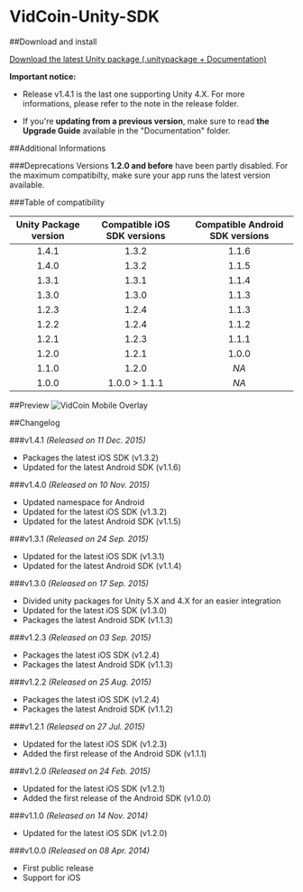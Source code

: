 VidCoin-Unity-SDK
=================

##Download and install

[Download the latest Unity package (.unitypackage + Documentation)](https://github.com/VidCoin/VidCoin-Unity-SDK/releases/download/v1.4.1/VidCoin-Unity-SDK.zip)

**Important notice:**

* Release v1.4.1 is the last one supporting Unity 4.X. For more informations, please refer to the note in the release folder.

* If you're **updating from a previous version**, make sure to read **the Upgrade Guide** available in the "Documentation" folder.

##Additional Informations

###Deprecations
Versions **1.2.0 and before** have been partly disabled. For the maximum compatibilty, make sure your app runs the latest version available.

###Table of compatibility

| Unity Package version  | Compatible iOS SDK versions | Compatible Android SDK versions |
| :-------------: | :-------------: | :-------------: |
| 1.4.1 | 1.3.2 | 1.1.6 |
| 1.4.0 | 1.3.2 | 1.1.5 |
| 1.3.1 | 1.3.1 | 1.1.4 |
| 1.3.0 | 1.3.0 | 1.1.3 |
| 1.2.3 | 1.2.4 | 1.1.3 |
| 1.2.2 | 1.2.4 | 1.1.2 |
| 1.2.1 | 1.2.3 | 1.1.1 |
| 1.2.0 | 1.2.1 | 1.0.0 |
| 1.1.0 | 1.2.0 | *NA* |
| 1.0.0 | 1.0.0 > 1.1.1 | *NA* |

##Preview
![VidCoin Mobile Overlay](https://googledrive.com/host/0B6a-nwag10vpMkRUZTZlVWJIcTQ "VidCoin Mobile Overlay")

##Changelog

###v1.4.1
*(Released on 11 Dec. 2015)*

* Packages the latest iOS SDK (v1.3.2)
* Updated for the latest Android SDK (v1.1.6)

###v1.4.0
*(Released on 10 Nov. 2015)*

* Updated namespace for Android
* Updated for the latest iOS SDK (v1.3.2)
* Updated for the latest Android SDK (v1.1.5)

###v1.3.1
*(Released on 24 Sep. 2015)*

* Updated for the latest iOS SDK (v1.3.1)
* Updated for the latest Android SDK (v1.1.4)

###v1.3.0
*(Released on 17 Sep. 2015)*

* Divided unity packages for Unity 5.X and 4.X for an easier integration 
* Updated for the latest iOS SDK (v1.3.0) 
* Packages the latest Android SDK (v1.1.3) 

###v1.2.3
*(Released on 03 Sep. 2015)*

* Packages the latest iOS SDK (v1.2.4)
* Packages the latest Android SDK (v1.1.3)

###v1.2.2
*(Released on 25 Aug. 2015)*

* Packages the latest iOS SDK (v1.2.4)
* Packages the latest Android SDK (v1.1.2)

###v1.2.1
*(Released on 27 Jul. 2015)*

* Updated for the latest iOS SDK (v1.2.3)
* Added the first release of the Android SDK (v1.1.1)

###v1.2.0
*(Released on 24 Feb. 2015)*

* Updated for the latest iOS SDK (v1.2.1)
* Added the first release of the Android SDK (v1.0.0)

###v1.1.0
*(Released on 14 Nov. 2014)*

* Updated for the latest iOS SDK (v1.2.0)

###v1.0.0
*(Released on 08 Apr. 2014)*

* First public release
* Support for iOS

